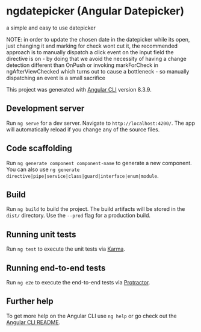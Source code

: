 # ngdatepicker (Angular Datepicker)

a simple and easy to use datepicker

NOTE: in order to update the chosen date in the datepicker while its open, just changing it and marking for check wont cut it, the recommended approach is to manually dispatch a click event on the input field the directive is on - by doing that we avoid the necessity of having a change detection different than OnPush or invoking markForCheck in ngAfterViewChecked which turns out to cause a bottleneck - so manually dispatching an event is a small sacrifice

This project was generated with [Angular CLI](https://github.com/angular/angular-cli) version 8.3.9.

## Development server

Run `ng serve` for a dev server. Navigate to `http://localhost:4200/`. The app will automatically reload if you change any of the source files.

## Code scaffolding

Run `ng generate component component-name` to generate a new component. You can also use `ng generate directive|pipe|service|class|guard|interface|enum|module`.

## Build

Run `ng build` to build the project. The build artifacts will be stored in the `dist/` directory. Use the `--prod` flag for a production build.

## Running unit tests

Run `ng test` to execute the unit tests via [Karma](https://karma-runner.github.io).

## Running end-to-end tests

Run `ng e2e` to execute the end-to-end tests via [Protractor](http://www.protractortest.org/).

## Further help

To get more help on the Angular CLI use `ng help` or go check out the [Angular CLI README](https://github.com/angular/angular-cli/blob/master/README.md).
